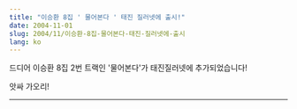 ```yaml
---
title: "이승환 8집 ' 물어본다 ' 태진 질러넷에 출시!"
date: 2004-11-01
slug: 2004/11/이승환-8집-물어본다-태진-질러넷에-출시
lang: ko
---
```


드디어 이승환 8집 2번 트랙인 '물어본다'가 태진질러넷에 추가되었습니다!

앗싸 가오리!

---

